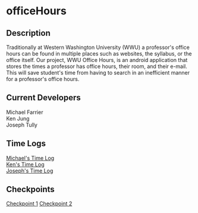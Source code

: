 # officeHours

## Description

Traditionally at Western Washington University (WWU) a professor's office hours can be found in multiple places such as websites, the syllabus, or the office itself.
Our project, WWU Office Hours, is an android application that stores the times a professor has office hours, their room, and their e-mail. This will save student's time from having to search
in an inefficient manner for a professor's office hours.

## Current Developers

Michael Farrier  
Ken Jung  
Joseph Tully  

## Time Logs

[Michael's Time Log](https://gitlab.cs.wwu.edu/farriem/officehours/wikis/Michael's-Time-Log)  
[Ken's Time Log](https://gitlab.cs.wwu.edu/farriem/officehours/wikis/Ken's-Time-Log)  
[Joseph's Time Log](https://gitlab.cs.wwu.edu/farriem/officehours/wikis/Joseph's-Time-log)  

## Checkpoints

[Checkpoint 1](https://gitlab.cs.wwu.edu/farriem/officehours/wikis/Checkpoint-1)
[Checkpoint 2](https://gitlab.cs.wwu.edu/farriem/officehours/wikis/Checkpoint-2)